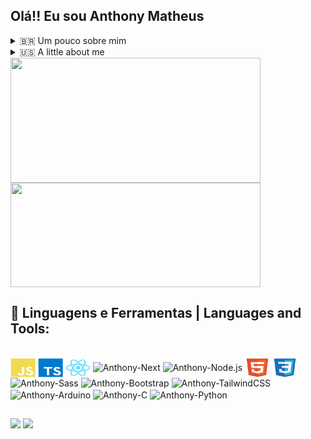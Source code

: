 <h2> Olá!! Eu sou Anthony Matheus </h2>

<details>
<summary>🇧🇷 Um pouco sobre mim</summary>
<p>
  
Olá a todos! 👋 Meu nome é Anthony Matheus, um entusiasta da tecnologia atualmente dedicado ao Bacharelado em Ciência e Tecnologia pela Universidade Federal Rural do Semi-Árido (UFERSA). Estou mergulhando no universo da programação como aluno da OneBitCode, onde estou cursando a formação full-stack em JavaScript. Embora meu foco atual esteja no desenvolvimento front-end, estou ansioso para explorar a stack completa.

Aqui encontrará uma variedade de trabalhos, desde projetos front-end até incursões em linguagens de baixo nível. Cada linha de código reflete minha paixão por desafios técnicos e meu constante desejo de aprimorar minhas habilidades.

Minha jornada acadêmica e prática tem sido uma busca contínua por conhecimento, sempre buscando expandir minha compreensão e aplicação das mais recentes tecnologias. O ambiente dinâmico da OneBitCode e a experiência prática em meus projetos pessoais complementam meu aprendizado formal na UFERSA.

Estou entusiasmado para continuar minha evolução como desenvolvedor, engajando-me em desafios complexos.Vamos construir algo incrível juntos! 💻🚀
</p>
</details>

<details>
<summary>🇺🇸 A little about me</summary>
<p>

Hello everybody! 👋 My name is Anthony Matheus, a technology enthusiast currently pursuing a Bachelor's degree in Science and Technology at the Universidade Federal Rural do Semi-Árido (UFERSA). I'm diving into the world of programming as a student at OneBitCode, where I'm taking full-stack training in JavaScript. While my current focus is on front-end development, I'm eager to explore the full stack.

Here you will find a variety of work, from front-end projects to forays into low-level languages. Every line of code reflects my passion for technical challenges and my constant desire to improve my skills.

My academic and practical journey has been a continuous search for knowledge, always seeking to expand my understanding and application of the latest technologies. The dynamic environment at OneBitCode and the practical experience in my personal projects complement my formal learning at UFERSA.

I'm excited to continue my evolution as a developer by engaging in complex challenges. Let's build something amazing together! 💻🚀
</p>
</details>


<div style="display": flex>
  <a href="https://www.linkedin.com/in/anthony-matheus">
  <img height=200 width=400 align="center" src="https://github-readme-stats.vercel.app/api?username=anthonymnf&show_icons=true&theme=dark#gh-dark-mode-only" />
</a>
<a href="https://www.linkedin.com/in/anthony-matheus">
  <img height=167 width=400 align="center" src="https://github-readme-stats.vercel.app/api/top-langs?username=anthonymnf&layout=compact&langs_count=8&card_width=320&theme=dark#gh-dark-mode-only" />
</a>
</div>
<h2> 🧰 Linguagens e Ferramentas | Languages and Tools: </h2>
<div style="display: inline_block"><br>
  <img align="center" alt="Anthony-Js" height="30" width="40" src="https://raw.githubusercontent.com/devicons/devicon/master/icons/javascript/javascript-plain.svg">
  <img align="center" alt="Anthony-Ts" height="30" width="40" src="https://raw.githubusercontent.com/devicons/devicon/master/icons/typescript/typescript-plain.svg">
  <img align="center" alt="Anthony-React" height="30" width="40" src="https://raw.githubusercontent.com/devicons/devicon/master/icons/react/react-original.svg">
  <img align="center" alt="Anthony-Next" height="30" width="40" src="https://cdn.jsdelivr.net/gh/devicons/devicon/icons/nextjs/nextjs-original.svg" />
  <img align="center" alt="Anthony-Node.js" height="30" width="40" src="https://cdn.jsdelivr.net/gh/devicons/devicon@latest/icons/nodejs/nodejs-original-wordmark.svg" />
  <img align="center" alt="Anthony-HTML" height="30" width="40" src="https://raw.githubusercontent.com/devicons/devicon/master/icons/html5/html5-original.svg">
  <img align="center" alt="Anthony-CSS" height="30" width="40" src="https://raw.githubusercontent.com/devicons/devicon/master/icons/css3/css3-original.svg">
  <img align="center" alt="Anthony-Sass" height="30" width="40" src="https://cdn.jsdelivr.net/gh/devicons/devicon/icons/sass/sass-original.svg">
  <img align="center" alt="Anthony-Bootstrap" height="30" width="40" src="https://cdn.jsdelivr.net/gh/devicons/devicon/icons/bootstrap/bootstrap-original.svg">
  <img align="center" alt="Anthony-TailwindCSS" height="30" width="40" src="https://cdn.jsdelivr.net/gh/devicons/devicon@latest/icons/tailwindcss/tailwindcss-original.svg" />
  <img align="center" alt="Anthony-Arduino" height="30" width="40" src="https://cdn.jsdelivr.net/gh/devicons/devicon/icons/arduino/arduino-original-wordmark.svg">
  <img align="center" alt="Anthony-C" height="30" width="40" src="https://cdn.jsdelivr.net/gh/devicons/devicon/icons/c/c-original.svg">
  <img align="center" alt="Anthony-Python" height="30" width="40" src="https://cdn.jsdelivr.net/gh/devicons/devicon@latest/icons/python/python-original-wordmark.svg">
</div>
  
  ##
<div> 
  <a href="https://www.linkedin.com/in/anthony-matheus" target="_blank"><img src="https://img.shields.io/badge/-LinkedIn-%230077B5?style=for-the-badge&logo=linkedin&logoColor=white" target="_blank"></a> 
  <a href = "mailto:anthonymnf30@gmail.com"><img src="https://img.shields.io/badge/-Gmail-D14836?style=for-the-badge&logo=gmail&logoColor=white" target="_blank"></a>
</div>
